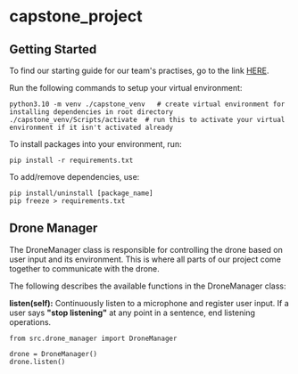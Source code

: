 # capstone_project

## Getting Started

To find our starting guide for our team's practises, go to the link [HERE](https://docs.google.com/document/d/1EiJclbaxjeyAQCGsPbYKBOZUCOdSMVnfGlibOup19aQ/edit).

Run the following commands to setup your virtual environment:

```
python3.10 -m venv ./capstone_venv   # create virtual environment for installing dependencies in root directory
./capstone_venv/Scripts/activate  # run this to activate your virtual environment if it isn't activated already
```

To install packages into your environment, run:

```
pip install -r requirements.txt
```

To add/remove dependencies, use:

```
pip install/uninstall [package_name]
pip freeze > requirements.txt
```

## Drone Manager

The DroneManager class is responsible for controlling the drone based on user input and its environment. This is where all parts of our project come together to communicate with the drone.

The following describes the available functions in the DroneManager class:

**listen(self):** Continuously listen to a microphone and register user input. If a user says **"stop listening"** at any point in a sentence, end listening operations.

```
from src.drone_manager import DroneManager

drone = DroneManager()
drone.listen()
```